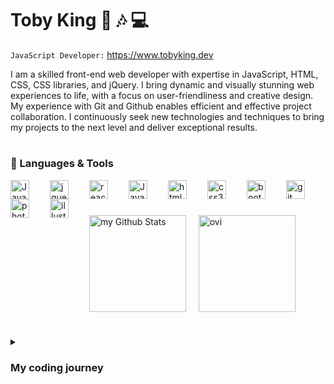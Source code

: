 # Toby King 🌊  🎶  💻  

`JavaScript Developer:` <a>https://www.tobyking.dev</a> 

I am a skilled front-end web developer with expertise in JavaScript, HTML, CSS, CSS libraries, and jQuery. I bring dynamic and visually stunning web experiences to life, with a focus on user-friendliness and creative design. My experience with Git and Github enables efficient and effective project collaboration. I continuously seek new technologies and techniques to bring my projects to the next level and deliver exceptional results.

#

### 🧰 Languages & Tools

<img align="left" alt="JavaScript" width="30px" style="padding-right:30px" src="https://cdn.jsdelivr.net/gh/devicons/devicon/icons/javascript/javascript-original.svg"/>
<img align="left" alt="jquery" width="30px" style="padding-right:30px" src="https://cdn.jsdelivr.net/gh/devicons/devicon/icons/jquery/jquery-original.svg" />
<img align="left" alt="react" width="30px" style="padding-right:30px" src="https://cdn.jsdelivr.net/gh/devicons/devicon/icons/react/react-original.svg" />
<img align="left" alt="JavaScript" width="30px" style="padding-right:30px" src="https://cdn.jsdelivr.net/gh/devicons/devicon/icons/nodejs/nodejs-original.svg" />
<img align="left" alt="html5" width="30px" style="padding-right:30px" src="https://cdn.jsdelivr.net/gh/devicons/devicon/icons/html5/html5-original.svg" />
<img align="left" alt="css3" width="30px" style="padding-right:30px" src="https://cdn.jsdelivr.net/gh/devicons/devicon/icons/css3/css3-original.svg" />
<img align="left" alt="bootstrap" width="30px" style="padding-right:30px" src="https://cdn.jsdelivr.net/gh/devicons/devicon/icons/bootstrap/bootstrap-original.svg" />
<img align="left" alt="git" width="30px" style="padding-right:30px" src="https://cdn.jsdelivr.net/gh/devicons/devicon/icons/git/git-original.svg" />
<img align="left" alt="photoshop" width="30px" style="padding-right:30px" src="https://cdn.jsdelivr.net/gh/devicons/devicon/icons/photoshop/photoshop-plain.svg" />
<img align="left" alt="illustrator" width="30px" style="padding-right:30px" src="https://cdn.jsdelivr.net/gh/devicons/devicon/icons/illustrator/illustrator-plain.svg" />

<br>

#          

<img align="center" style="height:155px" src="https://github-readme-stats.vercel.app/api?username=Tobyking13&include_all_commits=true&count_private=true&show_icons=true&line_height=20&theme=tokyonight" alt="my Github Stats"/>  &nbsp;  &nbsp; <img align="center" style="height:155px" src="https://github-readme-stats.vercel.app/api/top-langs?username=Tobyking13&show_icons=true&locale=en&layout=compact&theme=tokyonight" alt="ovi" />

#

<details>
  <summary>
    <h3>My coding journey</h3>
  </summary>
  <p>I am a passionate and driven front-end web developer with expertise in the latest web technologies. My love for music and sound engineering, combined with my technical skills, bring a unique perspective to my work. Originally from London, I am currently based in Cornwall where I can fully immerse myself in the beauty of the coast while pursuing my passion for web development.</p>
  <p>My journey in web development started with self-teaching, which has provided me with a strong foundation in the basics of coding and web development. To further my education, I decided to study front-end web development, where I have become proficient in using cutting-edge technologies such as React, Next.js, and Node.js. My expertise in these technologies has enabled me to build complex and powerful web applications that provide seamless user experiences.</p>
  <p>In addition to these technologies, I have a strong command of JavaScript, HTML, CSS, and CSS libraries such as Bootstrap and Bulma. My experience with jQuery, version control, and collaboration tools like Git and Github, make me a seasoned professional who can work efficiently and effectively on projects both individually and as part of a team.</p>
  <p>My experience with APIs has allowed me to integrate various services and platforms into my projects, providing real-time data and functionality. With my technical expertise and creative vision, I am committed to creating designs that are both user-friendly and intuitive, bringing a distinctive blend of creative vision and technical proficiency to every project I undertake.</p>
  <p>In my work as a web developer, I am continuously exploring the limits of what can be achieved with innovative technologies and techniques. My unwavering commitment to creating exceptional user experiences, coupled with my passion for web development, makes me confident in my ability to contribute to any project and provide innovative solutions that meet and exceed client expectations.</p>
</details>

  
